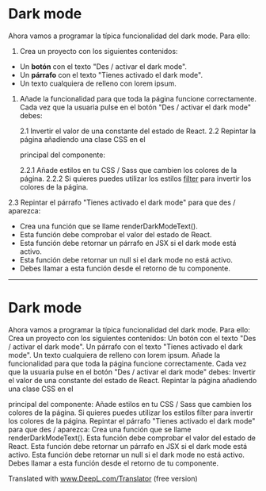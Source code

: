 # Dark mode

Ahora vamos a programar la típica funcionalidad del dark mode. Para ello:

1. Crea un proyecto con los siguientes contenidos:

- Un **botón** con el texto "Des / activar el dark mode".
- Un **párrafo** con el texto "Tienes activado el dark mode".
- Un texto cualquiera de relleno con lorem ipsum.

1. Añade la funcionalidad para que toda la página funcione correctamente. Cada vez que la usuaria pulse en el botón "Des / activar el dark mode" debes:

   2.1 Invertir el valor de una constante del estado de React.
   2.2 Repintar la página añadiendo una clase CSS en el <div /> principal del componente:

   2.2.1 Añade estilos en tu CSS / Sass que cambien los colores de la página.
   2.2.2 Si quieres puedes utilizar los estilos [filter](<https://developer.mozilla.org/en-US/docs/Web/CSS/filter-function/invert()>) para invertir los colores de la página.

2.3 Repintar el párrafo "Tienes activado el dark mode" para que des / aparezca:

- Crea una función que se llame renderDarkModeText().
- Esta función debe comprobar el valor del estado de React.
- Esta función debe retornar un párrafo en JSX si el dark mode está activo.
- Esta función debe retornar un null si el dark mode no está activo.
- Debes llamar a esta función desde el retorno de tu componente.

---

# Dark mode

Ahora vamos a programar la típica funcionalidad del dark mode. Para ello:
Crea un proyecto con los siguientes contenidos:
Un botón con el texto "Des / activar el dark mode".
Un párrafo con el texto "Tienes activado el dark mode".
Un texto cualquiera de relleno con lorem ipsum.
Añade la funcionalidad para que toda la página funcione correctamente. Cada vez que la usuaria pulse en el botón "Des / activar el dark mode" debes:
Invertir el valor de una constante del estado de React.
Repintar la página añadiendo una clase CSS en el <div /> principal del componente:
Añade estilos en tu CSS / Sass que cambien los colores de la página.
Si quieres puedes utilizar los estilos filter para invertir los colores de la página.
Repintar el párrafo "Tienes activado el dark mode" para que des / aparezca:
Crea una función que se llame renderDarkModeText().
Esta función debe comprobar el valor del estado de React.
Esta función debe retornar un párrafo en JSX si el dark mode está activo.
Esta función debe retornar un null si el dark mode no está activo.
Debes llamar a esta función desde el retorno de tu componente.

Translated with www.DeepL.com/Translator (free version)
